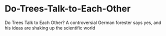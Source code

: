 # Do-Trees-Talk-to-Each-Other
Do Trees Talk to Each Other? A controversial German forester says yes, and his ideas are shaking up the scientific world
